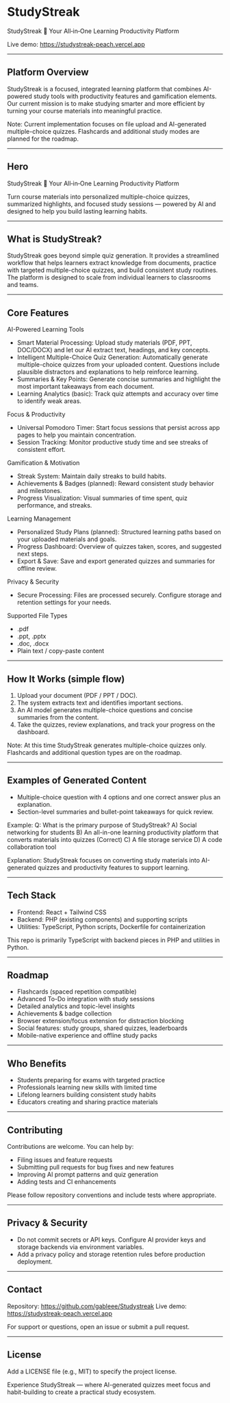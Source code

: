 # StudyStreak

StudyStreak 🎯
Your All‑in‑One Learning Productivity Platform

Live demo: https://studystreak-peach.vercel.app

---

## Platform Overview
StudyStreak is a focused, integrated learning platform that combines AI-powered study tools with productivity features and gamification elements. Our current mission is to make studying smarter and more efficient by turning your course materials into meaningful practice.

Note: Current implementation focuses on file upload and AI-generated multiple-choice quizzes. Flashcards and additional study modes are planned for the roadmap.

---

## Hero
StudyStreak 🎯
Your All‑in‑One Learning Productivity Platform

Turn course materials into personalized multiple-choice quizzes, summarized highlights, and focused study sessions — powered by AI and designed to help you build lasting learning habits.

---

## What is StudyStreak?
StudyStreak goes beyond simple quiz generation. It provides a streamlined workflow that helps learners extract knowledge from documents, practice with targeted multiple-choice quizzes, and build consistent study routines. The platform is designed to scale from individual learners to classrooms and teams.

---

## Core Features

AI-Powered Learning Tools
- Smart Material Processing: Upload study materials (PDF, PPT, DOC/DOCX) and let our AI extract text, headings, and key concepts.
- Intelligent Multiple-Choice Quiz Generation: Automatically generate multiple-choice quizzes from your uploaded content. Questions include plausible distractors and explanations to help reinforce learning.
- Summaries & Key Points: Generate concise summaries and highlight the most important takeaways from each document.
- Learning Analytics (basic): Track quiz attempts and accuracy over time to identify weak areas.

Focus & Productivity
- Universal Pomodoro Timer: Start focus sessions that persist across app pages to help you maintain concentration.
- Session Tracking: Monitor productive study time and see streaks of consistent effort.

Gamification & Motivation
- Streak System: Maintain daily streaks to build habits.
- Achievements & Badges (planned): Reward consistent study behavior and milestones.
- Progress Visualization: Visual summaries of time spent, quiz performance, and streaks.

Learning Management
- Personalized Study Plans (planned): Structured learning paths based on your uploaded materials and goals.
- Progress Dashboard: Overview of quizzes taken, scores, and suggested next steps.
- Export & Save: Save and export generated quizzes and summaries for offline review.

Privacy & Security
- Secure Processing: Files are processed securely. Configure storage and retention settings for your needs.

Supported File Types
- .pdf
- .ppt, .pptx
- .doc, .docx
- Plain text / copy-paste content

---

## How It Works (simple flow)
1. Upload your document (PDF / PPT / DOC).
2. The system extracts text and identifies important sections.
3. An AI model generates multiple-choice questions and concise summaries from the content.
4. Take the quizzes, review explanations, and track your progress on the dashboard.

Note: At this time StudyStreak generates multiple-choice quizzes only. Flashcards and additional question types are on the roadmap.

---

## Examples of Generated Content
- Multiple-choice question with 4 options and one correct answer plus an explanation.
- Section-level summaries and bullet-point takeaways for quick review.

Example:
Q: What is the primary purpose of StudyStreak?
A) Social networking for students
B) An all-in-one learning productivity platform that converts materials into quizzes (Correct)
C) A file storage service
D) A code collaboration tool

Explanation: StudyStreak focuses on converting study materials into AI-generated quizzes and productivity features to support learning.

---

## Tech Stack
- Frontend: React + Tailwind CSS
- Backend: PHP (existing components) and supporting scripts
- Utilities: TypeScript, Python scripts, Dockerfile for containerization

This repo is primarily TypeScript with backend pieces in PHP and utilities in Python.

---

## Roadmap
- Flashcards (spaced repetition compatible)
- Advanced To-Do integration with study sessions
- Detailed analytics and topic-level insights
- Achievements & badge collection
- Browser extension/focus extension for distraction blocking
- Social features: study groups, shared quizzes, leaderboards
- Mobile-native experience and offline study packs

---

## Who Benefits
- Students preparing for exams with targeted practice
- Professionals learning new skills with limited time
- Lifelong learners building consistent study habits
- Educators creating and sharing practice materials

---

## Contributing
Contributions are welcome. You can help by:
- Filing issues and feature requests
- Submitting pull requests for bug fixes and new features
- Improving AI prompt patterns and quiz generation
- Adding tests and CI enhancements

Please follow repository conventions and include tests where appropriate.

---

## Privacy & Security
- Do not commit secrets or API keys. Configure AI provider keys and storage backends via environment variables.
- Add a privacy policy and storage retention rules before production deployment.

---

## Contact
Repository: https://github.com/gableee/Studystreak
Live demo: https://studystreak-peach.vercel.app

For support or questions, open an issue or submit a pull request.

---

## License
Add a LICENSE file (e.g., MIT) to specify the project license.

Experience StudyStreak — where AI-generated quizzes meet focus and habit-building to create a practical study ecosystem.